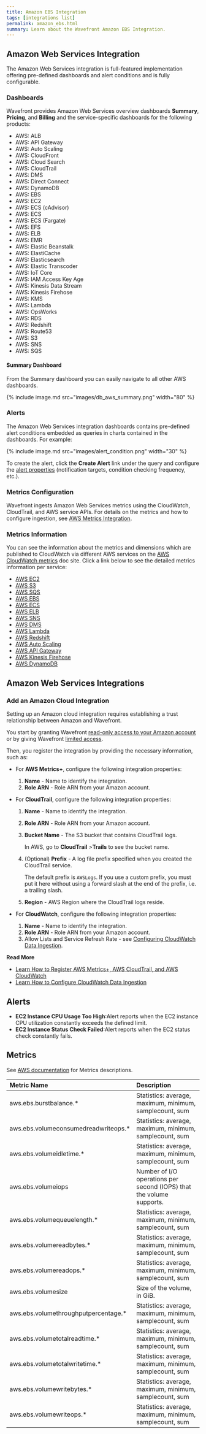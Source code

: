```yaml
---
title: Amazon EBS Integration
tags: [integrations list]
permalink: amazon_ebs.html
summary: Learn about the Wavefront Amazon EBS Integration.
---
```

## Amazon Web Services Integration

The Amazon Web Services integration is full-featured implementation offering pre-defined dashboards and alert conditions and is fully configurable.

### Dashboards

Wavefront provides Amazon Web Services overview dashboards **Summary**, **Pricing**, and **Billing** and the service-specific dashboards for the following products:

- AWS: ALB
- AWS: API Gateway
- AWS: Auto Scaling
- AWS: CloudFront
- AWS: Cloud Search
- AWS: CloudTrail
- AWS: DMS
- AWS: Direct Connect
- AWS: DynamoDB
- AWS: EBS
- AWS: EC2
- AWS: ECS (cAdvisor)
- AWS: ECS
- AWS: ECS (Fargate)
- AWS: EFS
- AWS: ELB
- AWS: EMR
- AWS: Elastic Beanstalk
- AWS: ElastiCache
- AWS: Elasticsearch
- AWS: Elastic Transcoder
- AWS: IoT Core
- AWS: IAM Access Key Age
- AWS: Kinesis Data Stream
- AWS: Kinesis Firehose
- AWS: KMS
- AWS: Lambda
- AWS: OpsWorks
- AWS: RDS
- AWS: Redshift
- AWS: Route53
- AWS: S3
- AWS: SNS
- AWS: SQS

#### Summary Dashboard

<p>From the Summary dashboard you can easily navigate to all other AWS dashboards.</p>

{% include image.md src="images/db_aws_summary.png" width="80" %}

### Alerts

The Amazon Web Services integration dashboards contains pre-defined alert conditions embedded as queries in charts contained in the dashboards. For example:

{% include image.md src="images/alert_condition.png" width="30" %}

To create the alert, click the **Create Alert** link under the query and configure the [alert properties](https://docs.wavefront.com/alerts_manage.html) (notification targets, condition checking frequency, etc.).

### Metrics Configuration

Wavefront ingests Amazon Web Services metrics using the CloudWatch, CloudTrail, and AWS service APIs. For details on the metrics and how to configure ingestion, see [AWS Metrics Integration](https://docs.wavefront.com/integrations_aws_metrics.html).

### Metrics Information

You can see the information about the metrics and dimensions which are published to CloudWatch via different AWS services on the [AWS CloudWatch metrics](https://docs.aws.amazon.com/AmazonCloudWatch/latest/monitoring/aws-services-cloudwatch-metrics.html) doc site. Click a link below to see the detailed metrics information per service:

- [AWS EC2](https://docs.aws.amazon.com/AWSEC2/latest/UserGuide/viewing_metrics_with_cloudwatch.html)
- [AWS S3](https://docs.aws.amazon.com/AmazonS3/latest/userguide/metrics-dimensions.html)
- [AWS SQS](https://docs.aws.amazon.com/AWSSimpleQueueService/latest/SQSDeveloperGuide/sqs-available-cloudwatch-metrics.html)
- [AWS EBS](https://docs.aws.amazon.com/AWSEC2/latest/UserGuide/using_cloudwatch_ebs.html#ebs-metrics)
- [AWS ECS](https://docs.aws.amazon.com/AmazonECS/latest/developerguide/cloudwatch-metrics.html)  
- [AWS ELB](https://docs.aws.amazon.com/elasticloadbalancing/latest/classic/elb-cloudwatch-metrics.html)
- [AWS SNS](https://docs.aws.amazon.com/sns/latest/dg/sns-monitoring-using-cloudwatch.html)
- [AWS DMS](https://docs.aws.amazon.com/dms/latest/userguide/CHAP_Monitoring.html#CHAP_Monitoring.Metrics)  
- [AWS Lambda](https://docs.aws.amazon.com/lambda/latest/dg/monitoring-metrics.html#monitoring-metrics-console)
- [AWS Redshift](https://docs.aws.amazon.com/redshift/latest/mgmt/metrics-listing.html) 
- [AWS Auto Scaling](https://docs.aws.amazon.com/autoscaling/ec2/userguide/as-instance-monitoring.html)  
- [AWS API Gateway](https://docs.aws.amazon.com/apigateway/latest/developerguide/api-gateway-metrics-and-dimensions.html) 
- [AWS Kinesis Firehose](https://docs.aws.amazon.com/firehose/latest/dev/monitoring-with-cloudwatch-metrics.html)
- [AWS DynamoDB](https://docs.aws.amazon.com/amazondynamodb/latest/developerguide/metrics-dimensions.html)



## Amazon Web Services Integrations



### Add an Amazon Cloud Integration

Setting up an Amazon cloud integration requires establishing a trust relationship between Amazon and Wavefront.

You start by granting Wavefront [read-only access to your Amazon account](https://docs.wavefront.com/integrations_aws_overview.html#give-wavefront-read-only-access-to-your-amazon-account-and-get-the-role-arn) or by giving Wavefront [limited access](https://docs.wavefront.com/integrations_aws_overview.html#giving-wavefront-limited-access).

Then, you register the integration by providing the necessary information, such as:

* For **AWS Metrics+**, configure the following integration properties:
   
   1. **Name** - Name to identify the integration.
   2. **Role ARN** - Role ARN from your Amazon account.

* For **CloudTrail**, configure the following integration properties:
   
   1. **Name** - Name to identify the integration.
   2. **Role ARN** - Role ARN from your Amazon account.
   3. **Bucket Name** - The S3 bucket that contains CloudTrail logs. 
      
      In AWS, go to **CloudTrail** &gt;**Trails** to see the bucket name.
      
   4. (Optional) **Prefix** - A log file prefix specified when you created the CloudTrail service. 
      
      The default prefix is `AWSLogs`. If you use a custom prefix, you must put it here without using a forward slash at the end of the prefix, i.e. a trailing slash.
      
   5. **Region** - AWS Region where the CloudTrail logs reside.
    
* For **CloudWatch**, configure the following integration properties:

   1. **Name** - Name to identify the integration.
   2. **Role ARN** - Role ARN from your Amazon account.
   3. Allow Lists and Service Refresh Rate - see [Configuring CloudWatch Data Ingestion](https://docs.wavefront.com/integrations_aws_metrics.html#configuring-cloudwatch-data-ingestion).

**Read More**<br />
* [Learn How to Register AWS Metrics+, AWS CloudTrail, and AWS CloudWatch](https://docs.wavefront.com/integrations_aws_overview.html#register-additional-amazon-web-services)
* [Learn How to Configure CloudWatch Data Ingestion](https://docs.wavefront.com/integrations_aws_metrics.html#configuring-cloudwatch-data-ingestion)





<h2>Alerts</h2>  <ul><li markdown="span"><b>EC2 Instance CPU Usage Too High</b>:Alert reports when the EC2 instance CPU utilization constantly exceeds the defined limit.</li><li markdown="span"><b>EC2 Instance Status Check Failed</b>:Alert reports when the EC2 status check constantly fails.</li></ul>






## Metrics
  
See [AWS documentation](https://docs.aws.amazon.com/AmazonCloudWatch/latest/monitoring/aws-services-cloudwatch-metrics.html) for Metrics descriptions.

|Metric Name|Description|
| :--- | :--- |
|aws.ebs.burstbalance.*|Statistics: average, maximum, minimum, samplecount, sum|
|aws.ebs.volumeconsumedreadwriteops.*|Statistics: average, maximum, minimum, samplecount, sum|
|aws.ebs.volumeidletime.*|Statistics: average, maximum, minimum, samplecount, sum|
|aws.ebs.volumeiops| Number of I/O operations per second (IOPS) that the volume supports.|
|aws.ebs.volumequeuelength.*|Statistics: average, maximum, minimum, samplecount, sum|
|aws.ebs.volumereadbytes.*|Statistics: average, maximum, minimum, samplecount, sum|
|aws.ebs.volumereadops.*|Statistics: average, maximum, minimum, samplecount, sum|
|aws.ebs.volumesize| Size of the volume, in GiB.|
|aws.ebs.volumethroughputpercentage.*|Statistics: average, maximum, minimum, samplecount, sum|
|aws.ebs.volumetotalreadtime.*|Statistics: average, maximum, minimum, samplecount, sum|
|aws.ebs.volumetotalwritetime.*|Statistics: average, maximum, minimum, samplecount, sum|
|aws.ebs.volumewritebytes.*|Statistics: average, maximum, minimum, samplecount, sum|
|aws.ebs.volumewriteops.*|Statistics: average, maximum, minimum, samplecount, sum|

